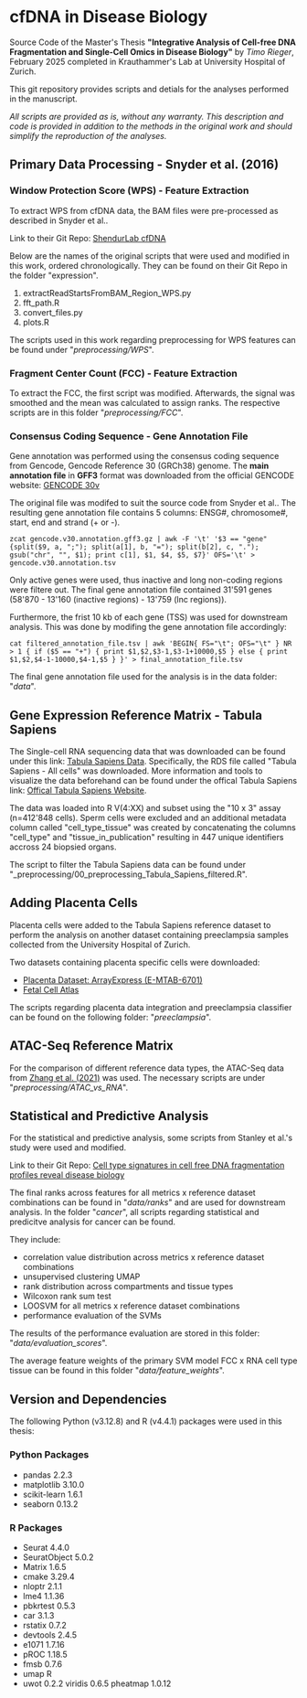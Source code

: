 # cfDNA in Disease Biology
Source Code of the Master's Thesis **"Integrative Analysis of Cell-free DNA Fragmentation and Single-Cell Omics in Disease Biology"** by _Timo Rieger_, February 2025 completed in Krauthammer's Lab at University Hospital of Zurich.

This git repository provides scripts and detials for the analyses performed in the manuscript.

_All scripts are provided as is, without any warranty. This description and code is provided in addition to the methods in the original work and should simplify the reproduction of the analyses._

## Primary Data Processing - Snyder et al. (2016)
### Window Protection Score (WPS) - Feature Extraction
To extract WPS from cfDNA data, the BAM files were pre-processed as described in Snyder et al..

Link to their Git Repo: [ShendurLab cfDNA](https://github.com/shendurelab/cfDNA/blob/master)

Below are the names of the original scripts that were used and modified in this work, ordered chronologically. They can be found on their Git Repo in the folder "expression".

1. extractReadStartsFromBAM_Region_WPS.py
2. fft_path.R
3. convert_files.py
4. plots.R

The scripts used in this work regarding preprocessing for WPS features can be found under "_preprocessing/WPS_".

### Fragment Center Count (FCC) - Feature Extraction
To extract the FCC, the first script was modified. Afterwards, the signal was smoothed and the mean was calculated to assign ranks. The respective scripts are in this folder "_preprocessing/FCC_".

### Consensus Coding Sequence - Gene Annotation File
Gene annotation was performed using the consensus coding sequence from Gencode, Gencode Reference 30 (GRCh38) genome. The **main annotation file** in **GFF3** format was downloaded from the official GENCODE website: [GENCODE 30v](https://www.gencodegenes.org/human/release_30.html)

The original file was modifed to suit the source code from Snyder et al.. The resulting gene annotation file contains 5 columns: ENSG#, chromosome#, start, end and strand (+ or -).

`zcat gencode.v30.annotation.gff3.gz | awk -F '\t' '$3 == "gene" {split($9, a, ";"); split(a[1], b, "="); split(b[2], c, "."); gsub("chr", "", $1); print c[1], $1, $4, $5, $7}' OFS='\t' > gencode.v30.annotation.tsv`

Only active genes were used, thus inactive and long non-coding regions were filtere out. The final gene annotation file contained 31'591 genes (58'870 - 13'160 (inactive regions) - 13'759 (lnc regions)).

Furthermore, the frist 10 kb of each gene (TSS) was used for downstream analysis. This was done by modifing the gene annotation file accordingly:

`cat filtered_annotation_file.tsv | awk 'BEGIN{ FS="\t"; OFS="\t" } NR > 1 { if ($5 == "+") { print $1,$2,$3-1,$3-1+10000,$5 } else { print $1,$2,$4-1-10000,$4-1,$5 } }' > final_annotation_file.tsv`

The final gene annotation file used for the analysis is in the data folder: "_data_".

## Gene Expression Reference Matrix - Tabula Sapiens
The Single-cell RNA sequencing data that was downloaded can be found under this link: [Tabula Sapiens Data](https://cellxgene.cziscience.com/collections/e5f58829-1a66-40b5-a624-9046778e74f5). Specifically, the RDS file called "Tabula Sapiens - All cells" was downloaded. More information and tools to visualize the data beforehand can be found under the offical Tabula Sapiens link: [Offical Tabula Sapiens Website](https://tabula-sapiens.sf.czbiohub.org/).

The data was loaded into R V(4:XX) and subset using the "10 x 3" assay (n=412'848 cells). Sperm cells were excluded and an additional metadata column called "cell_type_tissue" was created by concatenating the columns "cell_type" and "tissue_in_publication" resulting in 447 unique identifiers accross 24 biopsied organs.

The script to filter the Tabula Sapiens data can be found under "_preprocessing/00_preprocessing_Tabula_Sapiens_filtered.R".

## Adding Placenta Cells
Placenta cells were added to the Tabula Sapiens reference dataset to perform the analysis on another dataset containing preeclampsia samples collected from the University Hospital of Zurich.

Two datasets containing placenta specific cells were downloaded:
 - [Placenta Dataset: ArrayExpress (E-MTAB-6701)](https://www.ebi.ac.uk/biostudies/arrayexpress/studies/E-MTAB-6701)
- [Fetal Cell Atlas](https://descartes.brotmanbaty.org/bbi/human-gene-expression-during-development/)

The scripts regarding placenta data integration and preeclampsia classifier can be found on the following folder: "_preeclampsia_".

## ATAC-Seq Reference Matrix
For the comparison of different reference data types, the ATAC-Seq data from [Zhang et al. (2021)](https://pubmed.ncbi.nlm.nih.gov/34774128/) was used.
The necessary scripts are under "_preprocessing/ATAC_vs_RNA_".

## Statistical and Predictive Analysis
For the statistical and predictive analysis, some scripts from Stanley et al.'s study were used and modified.

Link to their Git Repo: [Cell type signatures in cell free DNA fragmentation profiles reveal disease biology](https://github.com/JorisVermeeschLab/cfDNA_cell_of_origin?tab=readme-ov-file#cell-type-signatures-in-cell-free-dna-fragmentation-profiles-reveal-disease-biology)

The final ranks across features for all metrics x reference dataset combinations can be found in "_data/ranks_" and are used for downstream analysis.
In the folder "_cancer_", all scripts regarding statistical and predicitve analysis for cancer can be found.

They include:
- correlation value distribution across metrics x reference dataset combinations
- unsupervised clustering UMAP
- rank distribution across compartments and tissue types
- Wilcoxon rank sum test
- LOOSVM for all metrics x reference dataset combinations
- performance evaluation of the SVMs

The results of the performance evaluation are stored in this folder: "_data/evaluation_scores_".

The average feature weights of the primary SVM model FCC x RNA cell type tissue can be found in this folder "_data/feature_weights_".

## Version and Dependencies
The following Python (v3.12.8) and R (v4.4.1) packages were used in this thesis:

### Python Packages
- pandas 2.2.3
- matplotlib 3.10.0
- scikit-learn 1.6.1
- seaborn 0.13.2

### R Packages
- Seurat 4.4.0
- SeuratObject 5.0.2
- Matrix 1.6.5
- cmake 3.29.4
- nloptr 2.1.1
- lme4 1.1.36
- pbkrtest 0.5.3
- car 3.1.3
- rstatix 0.7.2
- devtools 2.4.5
- e1071 1.7.16
- pROC 1.18.5
- fmsb 0.7.6
- umap R
- uwot 0.2.2
viridis 0.6.5
pheatmap 1.0.12
